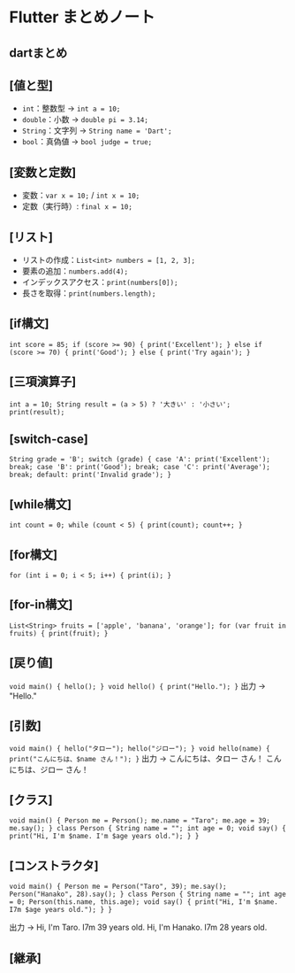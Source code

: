 # Flutter まとめノート

## dartまとめ


## [値と型]
- `int`：整数型 → `int a = 10;`
- `double`：小数 → `double pi = 3.14;`
- `String`：文字列 → `String name = 'Dart';`
- `bool`：真偽値 → `bool judge = true;`

## [変数と定数]
- 変数：`var x = 10;` / `int x = 10;`
- 定数（実行時）: `final x = 10;`

## [リスト]
- リストの作成：`List<int> numbers = [1, 2, 3];`
- 要素の追加：`numbers.add(4);`
- インデックスアクセス：`print(numbers[0]);`
- 長さを取得：`print(numbers.length);`

## [if構文]
`int score = 85;
if (score >= 90) {
  print('Excellent');
} else if (score >= 70) {
  print('Good');
} else {
  print('Try again');
}`

## [三項演算子]
`int a = 10;
String result = (a > 5) ? '大きい' : '小さい';
print(result);`

## [switch-case]
`String grade = 'B';
switch (grade) {
  case 'A':
    print('Excellent');
    break;
  case 'B':
    print('Good');
    break;
  case 'C':
    print('Average');
    break;
  default:
    print('Invalid grade');
}`

## [while構文]
`int count = 0;
while (count < 5) {
  print(count);
  count++;
}`

## [for構文]
`for (int i = 0; i < 5; i++) {
  print(i);
}`

## [for-in構文]
`List<String> fruits = ['apple', 'banana', 'orange'];
for (var fruit in fruits) {
  print(fruit);
}`

## [戻り値]
`void main() {
  hello();
}
void hello() {
  print("Hello.");
}`
出力 → "Hello."

## [引数]
`void main() {
  hello("タロー");
  hello("ジロー");
}
void hello(name) {
  print("こんにちは、$name さん！");
}`
出力 → こんにちは、タロー さん！
      こんにちは、ジロー さん！

## [クラス]
`void main() {
  Person me = Person();
  me.name = "Taro";
  me.age = 39;
  me.say();
}
class Person {
  String name = "";
  int age = 0;
  void say() {
    print("Hi, I'm $name. I'm $age years old.");
  }
}`

## [コンストラクタ]
`void main() {
  Person me = Person("Taro", 39);
  me.say();
  Person("Hanako", 28).say();
}
class Person {
  String name = "";
  int age = 0;
  Person(this.name, this.age);
  void say() {
    print("Hi, I'm $name. I7m $age years old.");
  }
}`

出力 → Hi, I'm Taro. I7m 39 years old.
      Hi, I'm Hanako. I7m 28 years old.

## [継承]
